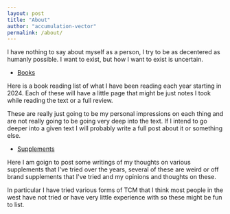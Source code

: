 ```yaml
---
layout: post
title: "About"
author: "accumulation-vector"
permalink: /about/
---
```


I have nothing to say about myself as a person, I try to be as decentered as humanly possible. I want to exist, but how I want to exist is uncertain.


- [Books](https://accumulationvector.com/books/)

Here is a book reading list of what I have been reading each year starting in 2024. Each of these will have a little page that might be just notes I took while reading the text or a full review. 

These are really just going to be my personal impressions on each thing and are not really going to be going very deep into the text. If I intend to go deeper into a given text I will probably write a full post about it or something else.


- [Supplements](https://accumulationvector.com/supplements/)

Here I am goign to post some writings of my thoughts on various supplements that I've tried over the years, several of these are weird or off brand supplements that I've tried and my opinions and thoughts on these.

In particular I have tried various forms of TCM that I think most people in the west have not tried or have very little experience with so these might be fun to list.
